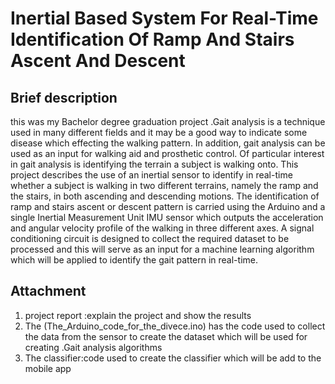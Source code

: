 # Inertial Based System For Real-Time Identification Of Ramp And Stairs Ascent And Descent
##  Brief description
this was my Bachelor degree graduation project .Gait analysis is a technique used in many different fields and it may be a good way to indicate some disease which effecting the walking pattern.
In addition, gait analysis can be used as an input for walking aid and prosthetic control. 
Of particular interest in gait analysis is identifying the terrain a subject is walking onto. 
This project describes the use of an inertial sensor to identify in real-time whether a subject is walking in two different terrains, namely the ramp and the stairs, in both ascending and descending motions. 
The identification of ramp and stairs ascent or descent pattern is carried using the Arduino and a single Inertial Measurement Unit IMU sensor which outputs the acceleration and angular velocity profile of the walking in three different axes. A signal conditioning circuit is designed to collect the required dataset 
to be processed and this will serve as an input for a machine learning algorithm which will be applied to identify the gait pattern in real-time.
## Attachment  
1. project report :explain the project and show the results 
2. The (The_Arduino_code_for_the_divece.ino)  has the code used to collect the data from the sensor to create the dataset which will be used for creating .Gait analysis algorithms
3. The classifier:code used to create the classifier which will be add to the mobile app
